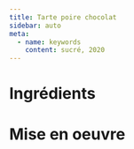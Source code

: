 ```yaml
---
title: Tarte poire chocolat
sidebar: auto
meta:
  - name: keywords
    content: sucré, 2020
---
```


# Ingrédients

# Mise en oeuvre
